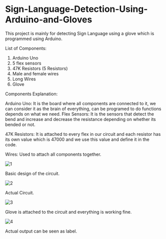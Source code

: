 # Sign-Language-Detection-Using-Arduino-and-Gloves
This project is mainly for detecting Sign Language using a glove which is programmed using Arduino.

List of Components:
1) Arduino Uno 
2) 5 flex sensors
3) 47K Resistors (5 Resistors)
4) Male and female wires
5) Long Wires
6) Glove 


Components Explanation:

Arduino Uno: It is the board where all components are connected to it, we can consider it as the brain of everything, can be programed to do functions depends on what we need. 
Flex Sensors: It is the sensors that detect the bend and increase and decrease the resistance depending on whether its bended or not. 

47K Resistors: It is attached to every flex in our circuit and each resistor has its own value which is 47000 and we use this value and define it in the code.

Wires: Used to attach all components together.


![1](https://user-images.githubusercontent.com/32971941/64652717-ce814400-d424-11e9-9301-a2ad70bff306.png)

Basic design of the circuit.

![2](https://user-images.githubusercontent.com/32971941/64652718-ce814400-d424-11e9-8afc-8e5f12cc2eaa.jpg)

Actual Circuit.

![3](https://user-images.githubusercontent.com/32971941/64652722-cf19da80-d424-11e9-9868-e103964cbbdb.jpg)

Glove is attached to the circuit and everything is working fine.

![4](https://user-images.githubusercontent.com/32971941/64652716-cde8ad80-d424-11e9-95d3-c15b33648a8c.png)

Actual output can be seen as label.
